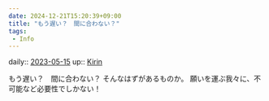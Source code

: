 ```yaml
---
date: 2024-12-21T15:20:39+09:00
title: "もう遅い？　間に合わない？"
tags:
 - Info
---
```


daily:: [2023-05-15](/Daily_Note/2023-05-15.md)
up:: [Kirin](../Bar/Novel/Nacaria/Kirin.md)

もう遅い？　間に合わない？
そんなはずがあるものか。
願いを運ぶ我々に、不可能など必要性でしかない！